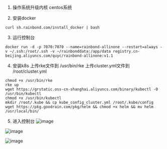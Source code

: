 1. 操作系统升级内核
centos系统

2. 安装docker
```
curl sh.rainbond.com/install_docker | bash
```

3. 运行控制台
```
docker run -d -p 7070:7070 --name=rainbond-allinone --restart=always -v ~/.ssh:/root/.ssh -v ~/rainbonddata:/app/data registry.cn-beijing.aliyuncs.com/quyc/rainbond-allinone:v1.1
```

4. 安装k8s
上传rke文件到 /usr/bin/rke 
上传cluster.yml文件到 /root/cluster.yml
```
chmod +x /usr/bin/rke 
rke up
wget https://grstatic.oss-cn-shanghai.aliyuncs.com/binary/kubectl -O /usr/bin/kubectl
chmod +x /usr/bin/kubectl
mkdir /root/.kube && cp kube_config_cluster.yml /root/.kube/config
wget https://pkg.goodrain.com/pkg/helm && chmod +x helm && mv helm /usr/local/bin/
```

5. 进入控制台
![image](https://user-images.githubusercontent.com/43192516/192736943-031fac38-a633-4e6d-97a4-d4e2cc47c401.png)

![image](https://user-images.githubusercontent.com/43192516/192737221-ebb5f4e6-3dfc-4d8c-9540-ea74101c2ba4.png)

![image](https://user-images.githubusercontent.com/43192516/192737515-dd643c77-1ebd-4ac7-a0ef-54161752c4a2.png)

